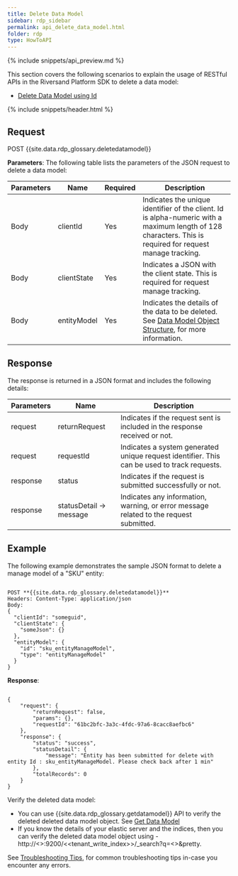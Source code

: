 ```yaml
---
title: Delete Data Model
sidebar: rdp_sidebar
permalink: api_delete_data_model.html
folder: rdp
type: HowToAPI
---
```


{% include snippets/api_preview.md %}

This section covers the following scenarios to explain the usage of RESTful APIs in the Riversand Platform SDK to delete a data model:

* [Delete Data Model using Id](api_delete_data_model_scenario1.html)

{% include snippets/header.html %}

## Request

POST {{site.data.rdp_glossary.deletedatamodel}}

**Parameters**: The following table lists the parameters of the JSON request to delete a data model:

| Parameters | Name | Required | Description |
|-------|--------|----------------|-------------|
| Body | clientId | Yes | Indicates the unique identifier of the client. Id is alpha-numeric with a maximum length of 128 characters. This is required for request manage tracking. |
| Body | clientState | Yes | Indicates a JSON with the client state. This is required for request manage tracking. |
| Body | entityModel | Yes | Indicates the details of the data to be deleted. See [Data Model Object Structure](api_data_model_object_structure.html), for more information. |

## Response

The response is returned in a JSON format and includes the following details:

| Parameters | Name | Description |
|-------|--------|----------------|
| request | returnRequest | Indicates if the request sent is included in the response received or not. |
| request | requestId | Indicates a system generated unique request identifier. This can be used to track requests. |
| response | status | Indicates if the request is submitted successfully or not. |
| response | statusDetail -> message | Indicates any information, warning, or error message related to the request submitted. |

## Example

The following example demonstrates the sample JSON format to delete a manage model of a "SKU" entity:

<pre><code>
POST **{{site.data.rdp_glossary.deletedatamodel}}**
Headers: Content-Type: application/json
Body:
{
  "clientId": "someguid",
  "clientState": {
    "someJson": {}
  },
  "entityModel": {
    "id": "sku_entityManageModel",
    "type": "entityManageModel"
  }
}
</code></pre>

**Response**:
<pre><code>
{
    "request": {
        "returnRequest": false,
        "params": {},
        "requestId": "61bc2bfc-3a3c-4fdc-97a6-8cacc8aefbc6"
    },
    "response": {
        "status": "success",
        "statusDetail": {
            "message": "Entity has been submitted for delete with entity Id : sku_entityManageModel. Please check back after 1 min"
        },
        "totalRecords": 0
    }
}
</code></pre>

Verify the deleted data model:
* You can use {{site.data.rdp_glossary.getdatamodel}} API to verify the deleted deleted data model object. See [Get Data Model](api_get_data_model.html)
* If you know the details of your elastic server and the indices, then you can verify the deleted data model object using - http://<<ESSERVER>>:9200/<<tenant_write_index>>/_search?q=<<Id>>&pretty.

See [Troubleshooting Tips](api_troubleshooting_tips.html), for common troubleshooting tips in-case you encounter any errors.